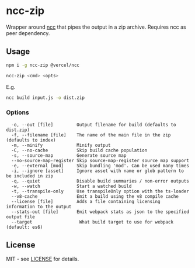 # ncc-zip

Wrapper around [ncc](https://github.com/vercel/ncc) that pipes the output in a zip archive. Requires ncc as peer dependency.

## Usage

```sh
npm i -g ncc-zip @vercel/ncc

ncc-zip <cmd> <opts>
```

E.g.

```sh
ncc build input.js -o dist.zip
```

### Options

```plain
  -o, --out [file]         Output filename for build (defaults to dist.zip)
  -f, --filename [file]    The name of the main file in the zip (defaults to index)
  -m, --minify             Minify output
  -C, --no-cache           Skip build cache population
  -s, --source-map         Generate source map
  --no-source-map-register Skip source-map-register source map support
  -e, --external [mod]     Skip bundling 'mod'. Can be used many times
  -i, --ignore [asset]     Ignore asset with name or glob pattern to be included in zip
  -q, --quiet              Disable build summaries / non-error outputs
  -w, --watch              Start a watched build
  -t, --transpile-only     Use transpileOnly option with the ts-loader
  --v8-cache               Emit a build using the v8 compile cache
  --license [file]         Adds a file containing licensing information to the output
  --stats-out [file]       Emit webpack stats as json to the specified output file
  --target                  What build target to use for webpack (default: es6)
```

## License

MIT - see [LICENSE](./LICENSE) for details.
